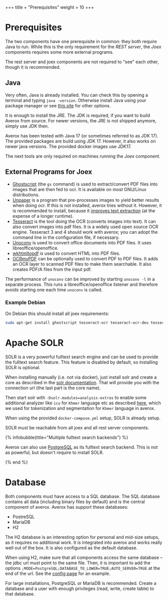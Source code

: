 +++
title = "Prerequisites"
weight = 10
+++

# Prerequisites

The two components have one prerequisite in common: they both require
Java to run. While this is the only requirement for the *REST server*,
the *Joex* components requires some more external programs.

The rest server and joex components are not required to "see" each
other, though it is recommended.

## Java

Very often, Java is already installed. You can check this by opening a
terminal and typing `java -version`. Otherwise install Java using your
package manager or see [this site](https://adoptopenjdk.net/) for
other options.

It is enough to install the JRE. The JDK is required, if you want to
build Averox from source. For newer versions, the JRE is not shipped
anymore, simply use JDK then.

Averox has been tested with Java 17 (or sometimes referred to as JDK
17). The provided packages are build using JDK 17. However, it also
works on newer java versions. The provided docker images use JDK17.

The next tools are only required on machines running the *Joex*
component.

## External Programs for Joex

- [Ghostscript](https://www.ghostscript.com/) (the `gs` command) is
  used to extract/convert PDF files into images that are then fed to
  ocr. It is available on most GNU/Linux distributions.
- [Unpaper](https://github.com/Flameeyes/unpaper) is a program that
  pre-processes images to yield better results when doing ocr. If this
  is not installed, averox tries without it. However, it is
  recommended to install, because it [improves text
  extraction](https://github.com/tesseract-ocr/tesseract/wiki/ImproveQuality)
  (at the expense of a longer runtime).
- [Tesseract](https://github.com/tesseract-ocr/tesseract) is the tool
  doing the OCR (converts images into text). It can also convert
  images into pdf files. It is a widely used open source OCR engine.
  Tesseract 3 and 4 should work with averox; you can adopt the
  command line in the configuration file, if necessary.
- [Unoconv](https://github.com/unoconv/unoconv) is used to convert
  office documents into PDF files. It uses libreoffice/openoffice.
- [wkhtmltopdf](https://wkhtmltopdf.org/) is used to convert HTML into
  PDF files.
- [OCRmyPDF](https://github.com/jbarlow83/OCRmyPDF) can be optionally
  used to convert PDF to PDF files. It adds an OCR layer to scanned
  PDF files to make them searchable. It also creates PDF/A files from
  the input pdf.

The performance of `unoconv` can be improved by starting `unoconv -l`
in a separate process. This runs a libreoffice/openoffice listener and
therefore avoids starting one each time `unoconv` is called.

### Example Debian

On Debian this should install all joex requirements:

``` bash
sudo apt-get install ghostscript tesseract-ocr tesseract-ocr-deu tesseract-ocr-eng unpaper unoconv wkhtmltopdf ocrmypdf
```

# Apache SOLR

SOLR is a very powerful fulltext search engine and can be used to
provide the fulltext search feature. This feature is disabled by
default, so installing SOLR is optional.

When installing manually (i.e. not via docker), just install solr and
create a core as described in the [solr
documentation](https://solr.apache.org/guide/8_4/installing-solr.html).
That will provide you with the connection url (the last part is the
core name).

Then start solr with `-Dsolr.modules=analysis-extras`
to enable some additional analyzer like `icu` for `Khmer` language etc
as described [here](https://solr.apache.org/guide/solr/latest/indexing-guide/language-analysis.html#hebrew-lao-myanmar-khmer),
which we used for tokenization and segmentation for `Khmer` language in averox.

When using the provided `docker-compose.yml` setup, SOLR is already setup.

SOLR must be reachable from all joex and all rest server components.

{% infobubble(title="Multiple fulltext search backends") %}

Averox can also use
[PostgreSQL](@/docs/configure/fulltext-search.md#postgresql) as its
fulltext search backend. This is not as powerful, but doesn't require
to install SOLR.

{% end %}


# Database

Both components must have access to a SQL database. The SQL database
contains all data (including binary files by default) and is the
central component of averox. Averox has support these databases:

- PostreSQL
- MariaDB
- H2

The H2 database is an interesting option for personal and mid-size
setups, as it requires no additional work. It is integrated into
averox and works really well out of the box. It is also configured
as the default database.

When using H2, make sure that all components access the same database
– the jdbc url must point to the same file. Then, it is important to
add the options
`;MODE=PostgreSQL;DATABASE_TO_LOWER=TRUE;AUTO_SERVER=TRUE` at the end
of the url. See the [config page](@/docs/configure/database.md) for
an example.

For large installations, PostgreSQL or MariaDB is recommended. Create
a database and a user with enough privileges (read, write, create
table) to that database.
